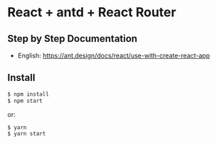 # React + antd + React Router

## Step by Step Documentation

- English: https://ant.design/docs/react/use-with-create-react-app

## Install

```bash
$ npm install
$ npm start
```

or:

```bash
$ yarn
$ yarn start
```
